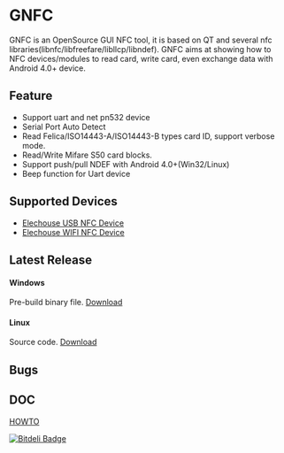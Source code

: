 # GNFC

GNFC is an OpenSource GUI NFC tool, it is based on QT and several nfc libraries(libnfc/libfreefare/libllcp/libndef). GNFC aims at showing how to NFC devices/modules to read card, write card, even exchange data with Android 4.0+ device. 

## Feature

+ Support uart and net pn532 device
+ Serial Port Auto Detect
+ Read Felica/ISO14443-A/ISO14443-B types card ID, support verbose mode.
+ Read/Write Mifare S50 card blocks.
+ Support push/pull NDEF with Android 4.0+(Win32/Linux)
+ Beep function for Uart device 

## Supported Devices

+ [Elechouse USB NFC Device]()
+ [Elechouse WIFI NFC Device]()

## Latest Release

#### Windows
Pre-build binary file. [Download](https://github.com/JiapengLi/GNFC/releases/download/v0.2.0/gnfc-0.2.0-win.zip)

#### Linux
Source code. [Download](https://github.com/JiapengLi/GNFC/archive/v0.2.0.zip)

## Bugs	

## DOC
[HOWTO](./doc/HOWTO.md)


[![Bitdeli Badge](https://d2weczhvl823v0.cloudfront.net/JiapengLi/gnfc/trend.png)](https://bitdeli.com/free "Bitdeli Badge")

